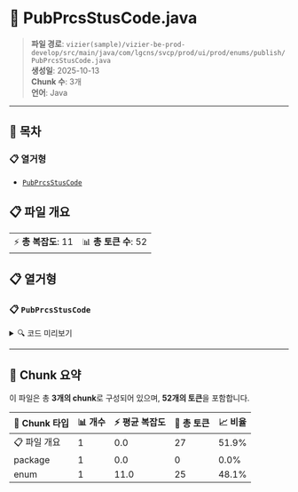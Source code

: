 # 📄 PubPrcsStusCode.java

> **파일 경로**: `vizier(sample)/vizier-be-prod-develop/src/main/java/com/lgcns/svcp/prod/ui/prod/enums/publish/PubPrcsStusCode.java`  
> **생성일**: 2025-10-13  
> **Chunk 수**: 3개  
> **언어**: Java
---

## 📑 목차

### 📋 열거형
- [`PubPrcsStusCode`](#enum-pubprcsstuscode)


## 📋 파일 개요

| | |
|--|--|
| ⚡ **총 복잡도**: 11 | 📊 **총 토큰 수**: 52 |





## 📋 열거형

### <a id="enum-pubprcsstuscode"></a>📋 `PubPrcsStusCode`


<details>
<summary>🔍 코드 미리보기</summary>

```java
public enum PubPrcsStusCode {
	I("Publishing"),
	C("Published");

	private String value;

	private PubPrcsStusCode(String value) {
		this.value = value;
	}

	public String getValue() {
		return value;
	}
}...
```

**Chunk 정보**
- 🆔 **ID**: `4af21ea2d590`
- 📍 **라인**: 3-3

</details>

---



## 🧩 Chunk 요약

이 파일은 총 **3개의 chunk**로 구성되어 있으며, **52개의 토큰**을 포함합니다.

| 🧩 Chunk 타입 | 📊 개수 | ⚡ 평균 복잡도 | 📝 총 토큰 | 📈 비율 |
|---------------|--------|-------------|----------|--------|
| 📋 파일 개요 | 1 | 0.0 | 27 | 51.9% |
| package | 1 | 0.0 | 0 | 0.0% |
| enum | 1 | 11.0 | 25 | 48.1% |

